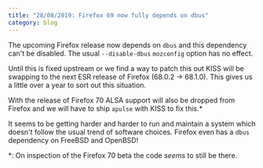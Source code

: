 ```yaml
---
title: "28/08/2019: Firefox 69 now fully depends on dbus"
category: blog
---
```


The upcoming Firefox release now depends on `dbus` and this dependency can't be disabled. The usual `--disable-dbus` `mozconfig` option has no effect.

Until this is fixed upstream or we find a way to patch this out KISS will be swapping to the next ESR release of Firefox (68.0.2 -> 68.1.0). This gives us a little over a year to sort out this situation.

With the release of Firefox 70 ALSA support will also be dropped from Firefox and we will have to ship `apulse` with KISS to fix this.\*

It seems to be getting harder and harder to run and maintain a system which doesn't follow the usual trend of software choices. Firefox even has a `dbus` dependency on FreeBSD and OpenBSD!

\*: On inspection of the Firefox 70 beta the code *seems* to still be there.
